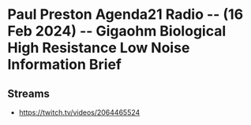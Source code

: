 # Paul Preston Agenda21 Radio -- (16 Feb 2024) -- Gigaohm Biological High Resistance Low Noise Information Brief

## Streams
- https://twitch.tv/videos/2064465524

